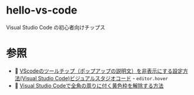 # hello-vs-code

Visual Studio Code の初心者向けチップス

# 参照

* 📖 [VScodeのツールチップ（ポップアップの説明文）を非表示にする設定方法(Visual Studio Code)ビジュアルスタジオコード](https://pc-walk.com/hide-tooltips/) - `editor.hover`
* 📖 [Visual Studio Codeで全角の周りに付く黄色枠を解除する方法](https://rishuntrading.co.jp/blog/programing/visualstudiocode_ascii_yellowflame/)
